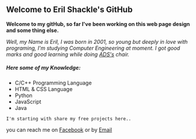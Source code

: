 ## Welcome to Eril Shackle's GitHub

**Welcome to my gitHub, so far I've been working on this web page design and some thing else.**

_Well,  my Name is Eril, I was born in 2001, so young but deeply in love with programing, I'm studying Computer Engineering at moment.
I got good marks and good learning while doing <u title="Algorithm and Data Structure">ADS's</u> chair._

##### Here some of my Knowledge:
* C/C++ Programming Language
* HTML & CSS Language
* Python
* JavaScript
* Java

`I'm starting with share my free projects here..`

you can reach me on [Facebook](https://www.facebook.com/eril.tavares) or by [Email](mailto:erilcarvalho@gmail.com) 





